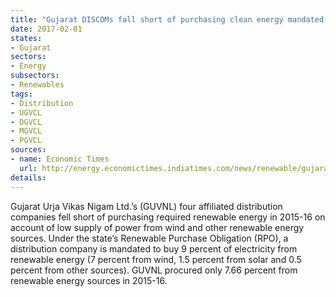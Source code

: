 ```yaml
---
title: "Gujarat DISCOMs fall short of purchasing clean energy mandated by the state's RPO"
date: 2017-02-01
states:
- Gujarat
sectors:
- Energy
subsectors:
- Renewables
tags:
- Distribution
- UGVCL
- DGVCL
- MGVCL
- PGVCL
sources:
- name: Economic Times
  url: http://energy.economictimes.indiatimes.com/news/renewable/gujarat-discoms-fail-to-meet-purchase-target-for-renewable-power/56746594
details:
---
```


Gujarat Urja Vikas Nigam Ltd.’s (GUVNL) four affiliated distribution companies fell short of purchasing required renewable energy in 2015-16 on account of low supply of power from wind and other renewable energy sources. Under the state’s Renewable Purchase Obligation (RPO), a distribution company is mandated to buy 9 percent of electricity from renewable energy (7 percent from wind, 1.5 percent from solar and 0.5 percent from other sources). GUVNL procured only 7.66 percent from renewable energy sources in 2015-16.

